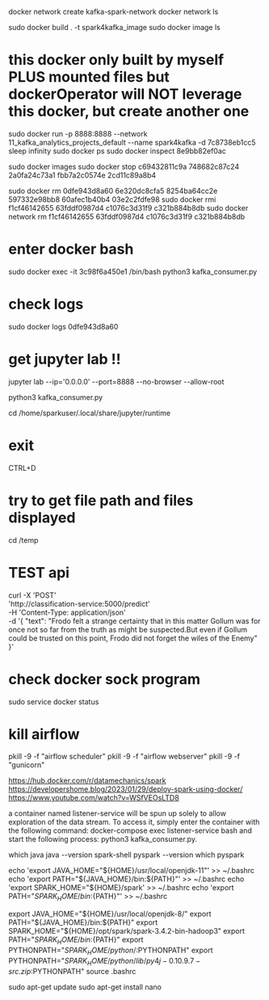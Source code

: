 docker network create kafka-spark-network
docker network ls

sudo docker build . -t spark4kafka_image
sudo docker image ls
# this docker only built by myself PLUS mounted files but dockerOperator will NOT leverage this docker, but create another one
sudo docker run -p 8888:8888 --network 11_kafka_analytics_projects_default --name spark4kafka -d 7c8738eb1cc5 sleep infinity
sudo docker ps
sudo docker inspect 8e9bb82ef0ac

sudo docker images
sudo docker stop c69432811c9a 748682c87c24 2a0fa24c73a1 fbb7a2c0574e 2cd11c89a8b4

sudo docker rm 0dfe943d8a60 6e320dc8cfa5 8254ba64cc2e 597332e98bb8 60afec1b40b4 03e2c2fdfe98
sudo docker rmi f1cf46142655 63fddf0987d4 c1076c3d31f9 c321b884b8db
sudo docker network rm f1cf46142655 63fddf0987d4 c1076c3d31f9 c321b884b8db

# enter docker bash
sudo docker exec -it 3c98f6a450e1 /bin/bash
python3 kafka_consumer.py
# check logs 
sudo docker logs 0dfe943d8a60
# get jupyter lab  !!
jupyter lab --ip='0.0.0.0' --port=8888 --no-browser --allow-root


python3 kafka_consumer.py

cd /home/sparkuser/.local/share/jupyter/runtime
# exit 
CTRL+D
# try to get file path and files displayed
cd /temp

# TEST api
curl -X 'POST' \
  'http://classification-service:5000/predict' \
  -H 'Content-Type: application/json' \
  -d '{
  "text": "Frodo felt a  strange certainty that in this matter Gollum was for once  not so far from the truth as might be suspected.But even  if Gollum  could  be trusted on this  point, Frodo did not forget the wiles  of the  Enemy"
}'

# check docker sock program 
sudo service docker status

# kill airflow 
pkill -9 -f "airflow scheduler" 
pkill -9 -f "airflow webserver" 
pkill -9 -f "gunicorn"


https://hub.docker.com/r/datamechanics/spark
https://developershome.blog/2023/01/29/deploy-spark-using-docker/
https://www.youtube.com/watch?v=WSfVEOsLTD8


a container named listener-service will be spun up solely to allow exploration of the data stream. To access it, simply enter the container with the following command: 
docker-compose exec listener-service bash
and start the following process: 
python3 kafka_consumer.py.

which java
java --version
spark-shell
pyspark --version
which pyspark

echo 'export JAVA_HOME="${HOME}/usr/local/openjdk-11"' >> ~/.bashrc
echo 'export PATH="${JAVA_HOME}/bin:${PATH}"' >> ~/.bashrc
echo 'export SPARK_HOME="${HOME}/spark' >> ~/.bashrc
echo 'export PATH="${SPARK_HOME}/bin:${PATH}"' >> ~/.bashrc

export JAVA_HOME="${HOME}/usr/local/openjdk-8/"
export PATH="${JAVA_HOME}/bin:${PATH}"
export SPARK_HOME="${HOME}/opt/spark/spark-3.4.2-bin-hadoop3"
export PATH="${SPARK_HOME}/bin:${PATH}"
export PYTHONPATH="${SPARK_HOME}/python/:$PYTHONPATH"
export PYTHONPATH="${SPARK_HOME}/python/lib/py4j-0.10.9.7-src.zip:$PYTHONPATH"
source .bashrc

sudo apt-get update
sudo apt-get install nano

